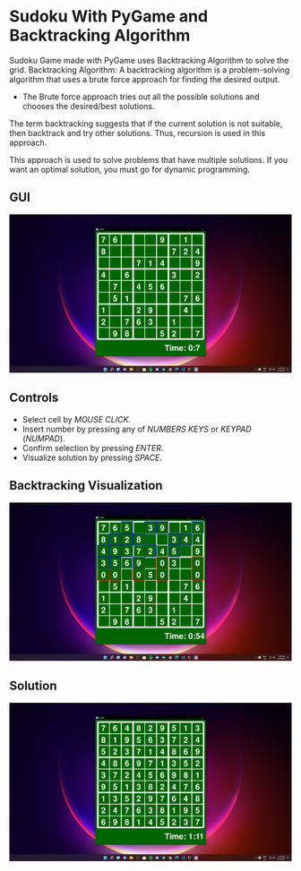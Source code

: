 # Sudoku With PyGame and Backtracking Algorithm
Sudoku Game made with PyGame uses Backtracking Algorithm to solve the grid.
Backtracking Algorithm: 
A backtracking algorithm is a problem-solving algorithm that uses a brute force approach for finding the desired output.

- The Brute force approach tries out all the possible solutions and chooses the desired/best solutions.

The term backtracking suggests that if the current solution is not suitable, then backtrack and try other solutions. Thus, recursion is used in this approach.

This approach is used to solve problems that have multiple solutions. If you want an optimal solution, you must go for dynamic programming.

## GUI
![GUI](./media/Screenshot_1.png)

## Controls
- Select cell by *MOUSE CLICK*.
- Insert number by pressing any of *NUMBERS KEYS* or *KEYPAD* (*NUMPAD*).
- Confirm selection by pressing *ENTER*.
- Visualize solution by pressing *SPACE*.

## Backtracking Visualization
![Backtracking solving the grid visualization](./media/Screenshot_2.png)

## Solution
![Solution](./media/Screenshot_3.png)

